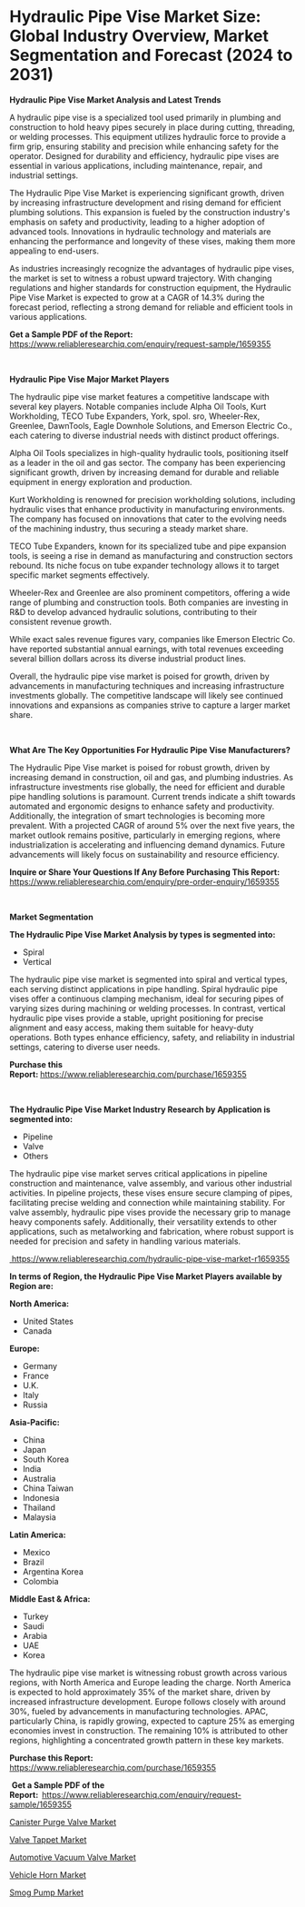 <p><h1>Hydraulic Pipe Vise Market Size: Global Industry Overview, Market Segmentation and Forecast (2024 to 2031)</h1></p><p><strong>Hydraulic Pipe Vise Market Analysis and Latest Trends</strong></p>
<p><p>A hydraulic pipe vise is a specialized tool used primarily in plumbing and construction to hold heavy pipes securely in place during cutting, threading, or welding processes. This equipment utilizes hydraulic force to provide a firm grip, ensuring stability and precision while enhancing safety for the operator. Designed for durability and efficiency, hydraulic pipe vises are essential in various applications, including maintenance, repair, and industrial settings.</p><p>The Hydraulic Pipe Vise Market is experiencing significant growth, driven by increasing infrastructure development and rising demand for efficient plumbing solutions. This expansion is fueled by the construction industry's emphasis on safety and productivity, leading to a higher adoption of advanced tools. Innovations in hydraulic technology and materials are enhancing the performance and longevity of these vises, making them more appealing to end-users.</p><p>As industries increasingly recognize the advantages of hydraulic pipe vises, the market is set to witness a robust upward trajectory. With changing regulations and higher standards for construction equipment, the Hydraulic Pipe Vise Market is expected to grow at a CAGR of 14.3% during the forecast period, reflecting a strong demand for reliable and efficient tools in various applications.</p></p>
<p><strong>Get a Sample PDF of the Report:&nbsp;</strong> <a href="https://www.reliableresearchiq.com/enquiry/request-sample/1659355?utm_campaign=1119&utm_medium=2&utm_source=Github&utm_content=ia&utm_term=09122024&utm_id=hydraulic-pipe-vise">https://www.reliableresearchiq.com/enquiry/request-sample/1659355</a></p>
<p>&nbsp;</p>
<p><strong>Hydraulic Pipe Vise Major Market Players</strong></p>
<p><p>The hydraulic pipe vise market features a competitive landscape with several key players. Notable companies include Alpha Oil Tools, Kurt Workholding, TECO Tube Expanders, York, spol. sro, Wheeler-Rex, Greenlee, DawnTools, Eagle Downhole Solutions, and Emerson Electric Co., each catering to diverse industrial needs with distinct product offerings.</p><p>Alpha Oil Tools specializes in high-quality hydraulic tools, positioning itself as a leader in the oil and gas sector. The company has been experiencing significant growth, driven by increasing demand for durable and reliable equipment in energy exploration and production.</p><p>Kurt Workholding is renowned for precision workholding solutions, including hydraulic vises that enhance productivity in manufacturing environments. The company has focused on innovations that cater to the evolving needs of the machining industry, thus securing a steady market share.</p><p>TECO Tube Expanders, known for its specialized tube and pipe expansion tools, is seeing a rise in demand as manufacturing and construction sectors rebound. Its niche focus on tube expander technology allows it to target specific market segments effectively.</p><p>Wheeler-Rex and Greenlee are also prominent competitors, offering a wide range of plumbing and construction tools. Both companies are investing in R&D to develop advanced hydraulic solutions, contributing to their consistent revenue growth.</p><p>While exact sales revenue figures vary, companies like Emerson Electric Co. have reported substantial annual earnings, with total revenues exceeding several billion dollars across its diverse industrial product lines.</p><p>Overall, the hydraulic pipe vise market is poised for growth, driven by advancements in manufacturing techniques and increasing infrastructure investments globally. The competitive landscape will likely see continued innovations and expansions as companies strive to capture a larger market share.</p></p>
<p>&nbsp;</p>
<p><strong>What Are The Key Opportunities For Hydraulic Pipe Vise Manufacturers?</strong></p>
<p><p>The Hydraulic Pipe Vise market is poised for robust growth, driven by increasing demand in construction, oil and gas, and plumbing industries. As infrastructure investments rise globally, the need for efficient and durable pipe handling solutions is paramount. Current trends indicate a shift towards automated and ergonomic designs to enhance safety and productivity. Additionally, the integration of smart technologies is becoming more prevalent. With a projected CAGR of around 5% over the next five years, the market outlook remains positive, particularly in emerging regions, where industrialization is accelerating and influencing demand dynamics. Future advancements will likely focus on sustainability and resource efficiency.</p></p>
<p><strong>Inquire or Share Your Questions If Any Before Purchasing This Report:</strong> <a href="https://www.reliableresearchiq.com/enquiry/pre-order-enquiry/1659355?utm_campaign=1119&utm_medium=2&utm_source=Github&utm_content=ia&utm_term=09122024&utm_id=hydraulic-pipe-vise">https://www.reliableresearchiq.com/enquiry/pre-order-enquiry/1659355</a></p>
<p>&nbsp;</p>
<p><strong>Market Segmentation</strong></p>
<p><strong>The Hydraulic Pipe Vise Market Analysis by types is segmented into:</strong></p>
<p><ul><li>Spiral</li><li>Vertical</li></ul></p>
<p><p>The hydraulic pipe vise market is segmented into spiral and vertical types, each serving distinct applications in pipe handling. Spiral hydraulic pipe vises offer a continuous clamping mechanism, ideal for securing pipes of varying sizes during machining or welding processes. In contrast, vertical hydraulic pipe vises provide a stable, upright positioning for precise alignment and easy access, making them suitable for heavy-duty operations. Both types enhance efficiency, safety, and reliability in industrial settings, catering to diverse user needs.</p></p>
<p><strong>Purchase this Report:&nbsp;</strong><a href="https://www.reliableresearchiq.com/purchase/1659355?utm_campaign=1119&utm_medium=2&utm_source=Github&utm_content=ia&utm_term=09122024&utm_id=hydraulic-pipe-vise">https://www.reliableresearchiq.com/purchase/1659355</a></p>
<p>&nbsp;</p>
<p><strong>The Hydraulic Pipe Vise Market Industry Research by Application is segmented into:</strong></p>
<p><ul><li>Pipeline</li><li>Valve</li><li>Others</li></ul></p>
<p><p>The hydraulic pipe vise market serves critical applications in pipeline construction and maintenance, valve assembly, and various other industrial activities. In pipeline projects, these vises ensure secure clamping of pipes, facilitating precise welding and connection while maintaining stability. For valve assembly, hydraulic pipe vises provide the necessary grip to manage heavy components safely. Additionally, their versatility extends to other applications, such as metalworking and fabrication, where robust support is needed for precision and safety in handling various materials.</p></p>
<p><a href="https://www.reliableresearchiq.com/hydraulic-pipe-vise-market-r1659355?utm_campaign=1119&utm_medium=2&utm_source=Github&utm_content=ia&utm_term=09122024&utm_id=hydraulic-pipe-vise">&nbsp;https://www.reliableresearchiq.com/hydraulic-pipe-vise-market-r1659355</a></p>
<p><strong>In terms of Region, the Hydraulic Pipe Vise Market Players available by Region are:</strong></p>
<p>
    <p> <strong> North America: </strong>
        <ul>
            <li>United States</li>
            <li>Canada</li>
        </ul>
        </p> 
    <p> <strong> Europe: </strong>
        <ul>
            <li>Germany</li>
            <li>France</li>
            <li>U.K.</li>
            <li>Italy</li>
            <li>Russia</li>
        </ul>
        </p> 
    <p> <strong> Asia-Pacific: </strong>
        <ul>
            <li>China</li>
            <li>Japan</li>
            <li>South Korea</li>
            <li>India</li>
            <li>Australia</li>
            <li>China Taiwan</li>
            <li>Indonesia</li>
            <li>Thailand</li>
            <li>Malaysia</li>
        </ul>
        </p> 
    <p> <strong> Latin America: </strong>
        <ul>
            <li>Mexico</li>
            <li>Brazil</li>
            <li>Argentina Korea</li>
            <li>Colombia</li>
        </ul>
        </p> 
    <p> <strong> Middle East & Africa: </strong>
        <ul>
            <li>Turkey</li>
            <li>Saudi</li>
            <li>Arabia</li>
            <li>UAE</li>
            <li>Korea</li>
        </ul>
    </p>
    </p>
<p><p>The hydraulic pipe vise market is witnessing robust growth across various regions, with North America and Europe leading the charge. North America is expected to hold approximately 35% of the market share, driven by increased infrastructure development. Europe follows closely with around 30%, fueled by advancements in manufacturing technologies. APAC, particularly China, is rapidly growing, expected to capture 25% as emerging economies invest in construction. The remaining 10% is attributed to other regions, highlighting a concentrated growth pattern in these key markets.</p></p>
<p><strong>Purchase this Report: </strong><a href="https://www.reliableresearchiq.com/purchase/1659355?utm_campaign=1119&utm_medium=2&utm_source=Github&utm_content=ia&utm_term=09122024&utm_id=hydraulic-pipe-vise">https://www.reliableresearchiq.com/purchase/1659355</a></p>
<p>&nbsp;<strong>Get a Sample PDF of the Report:&nbsp;&nbsp;</strong><a href="https://www.reliableresearchiq.com/enquiry/request-sample/1659355?utm_campaign=1119&utm_medium=2&utm_source=Github&utm_content=ia&utm_term=09122024&utm_id=hydraulic-pipe-vise">https://www.reliableresearchiq.com/enquiry/request-sample/1659355</a></p>
<p><strong></strong></p>
<p><p><a href="https://www.linkedin.com/pulse/market-growth-forecast-canister-purge-valve-industry-2x5pe?utm_campaign=1119&utm_medium=2&utm_source=Github&utm_content=ia&utm_term=09122024&utm_id=hydraulic-pipe-vise">Canister Purge Valve Market</a></p><p><a href="https://www.linkedin.com/pulse/valve-tappet-market-size-industry-outlook-detailed-description-isu4e?utm_campaign=1119&utm_medium=2&utm_source=Github&utm_content=ia&utm_term=09122024&utm_id=hydraulic-pipe-vise">Valve Tappet Market</a></p><p><a href="https://www.linkedin.com/pulse/market-size-growth-projections-automotive-vacuum-valve-industry-sdwte?utm_campaign=1119&utm_medium=2&utm_source=Github&utm_content=ia&utm_term=09122024&utm_id=hydraulic-pipe-vise">Automotive Vacuum Valve Market</a></p><p><a href="https://www.linkedin.com/pulse/vehicle-horn-market-revenue-projections-projected-99-cagr-9cpie?utm_campaign=1119&utm_medium=2&utm_source=Github&utm_content=ia&utm_term=09122024&utm_id=hydraulic-pipe-vise">Vehicle Horn Market</a></p><p><a href="https://www.linkedin.com/pulse/market-leaders-laggards-global-smog-pump-trends-forecast-2024-7reie?utm_campaign=1119&utm_medium=2&utm_source=Github&utm_content=ia&utm_term=09122024&utm_id=hydraulic-pipe-vise">Smog Pump Market</a></p></p>